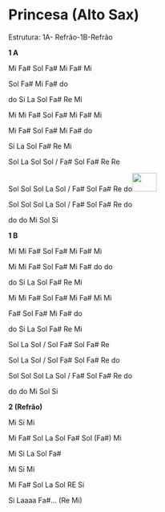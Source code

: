 # **Princesa (Alto Sax)**

Estrutura: 1A- Refrão-1B-Refrão

**1 A**

Mi Fa# Sol Fa# Mi Fa# Mi

Sol Fa# Mi Fa# do

do Si La Sol Fa# Re Mi

Mi Mi Fa# Sol Fa# Mi Fa# Mi

Mi Fa# Sol Fa# Mi Fa# do

Si La Sol Fa# Re Mi

Sol La Sol Sol / Fa# Sol Fa# Re Re

Sol Sol Sol La Sol / Fa# Sol Fa# Re
do<img src="media/image1.png" style="width:0.50347in;height:0.38681in" />

Sol Sol Sol La Sol / Fa# Sol Fa# Re do

do do Mi Sol Si

**1 B**

Mi Mi Fa# Sol Fa# Mi Fa# Mi

Mi Mi Fa# Sol Fa# Mi Fa# do do

do Si La Sol Fa# Re Mi

Mi Mi Fa# Sol Fa# Mi Fa# Mi Mi

Fa# Sol Fa# Mi Fa# do

do Si La Sol Fa# Re Mi

Sol La Sol / Sol Fa# Sol Fa# Re

Sol La Sol / Sol Fa# Sol Fa# Re do

Sol Sol Sol La Sol / Fa# Sol Fa# Re do

do do Mi Sol Si

**2 (Refrão)**

Mi Si Mi

Mi Fa# Sol La Sol Fa# Sol (Fa#) Mi

Mi Si La Sol Fa#

Mi Si Mi

Mi Fa# Sol La Sol RE Si

Si Laaaa Fa#... (Re Mi)